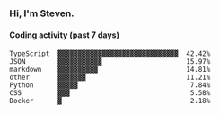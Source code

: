### Hi, I'm Steven.

#### Coding activity (past 7 days)
```
TypeScript  ▓▓▓▓▓▓▓▓▓▓▓▓▓▓▓▓▓▓▓▓▓▓▓▓▓▓▓▓▓▓  42.42%
JSON        ▓▓▓▓▓▓▓▓▓▓▓                     15.97%
markdown    ▓▓▓▓▓▓▓▓▓▓                      14.81%
other       ▓▓▓▓▓▓▓                         11.21%
Python      ▓▓▓▓▓                            7.84%
CSS         ▓▓▓                              5.58%
Docker      ▓                                2.18%
```
